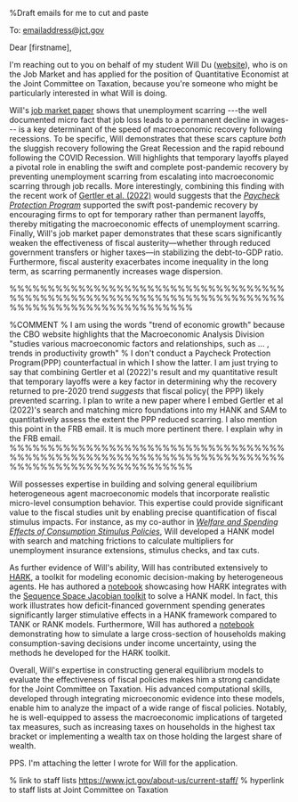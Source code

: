 %Draft emails for me to cut and paste

To: emailaddress@jct.gov

Dear [firstname],

I'm reaching out to you on behalf of my student Will Du ([website](https://www.william-du.com)),  who is on the Job Market and has applied for the position of Quantitative Economist at the Joint Committee on Taxation, because you're someone who might be particularly interested in what Will is doing.

Will's [job market paper](https://github.com/wdu9/JMP/blob/main/JMPDraft.pdf) shows that unemployment scarring ---the well documented micro fact that job loss leads to a permanent decline in wages--- is a key determinant of the speed of macroeconomic recovery following recessions. To be specific, Will demonstrates that these scars capture *both* the sluggish recovery following the Great Recession and the rapid rebound following the COVID Recession. Will highlights that temporary layoffs played a pivotal role in enabling the swift and complete post-pandemic recovery by preventing unemployment scarring from escalating into macroeconomic scarring through job recalls. More interestingly, combining this finding with the recent work of [Gertler et al. (2022)](https://www.nber.org/system/files/working_papers/w30134/w30134.pdf) would suggests that the [*Paycheck Protection Program*](https://www.sba.gov/funding-programs/loans/covid-19-relief-options/paycheck-protection-programz) supported the swift post-pandemic recovery by encouraging firms to opt for temporary rather than permanent layoffs, thereby mitigating the macroeconomic effects of unemployment scarring. Finally, Will's job market paper demonstrates that these scars significantly weaken the effectiveness of fiscal austerity—whether through reduced government transfers or higher taxes—in stabilizing the debt-to-GDP ratio. Furthermore, fiscal austerity exacerbates income inequality in the long term, as scarring permanently increases wage dispersion.




%%%%%%%%%%%%%%%%%%%%%%%%%%%%%%%%%%%%%%%%%%%%%%%%%%%%%%%%%%%%%%%%%%%%%%%%%%%%%%%%%%%%%%%%%%%%%%%%

%COMMENT
% I am using the words "trend of economic growth" because the CBO website highlights that the Macroeconomic Analysis Division "studies various macroeconomic factors and relationships, such as ... , trends in productivity growth" 
% I don't conduct a Paycheck Protection Program(PPP) counterfactual in which I show the latter. I am just trying to say that combining Gertler et al (2022)'s result and my quantitative result that temporary layoffs were a key factor in determining why the recovery returned to pre-2020 trend *suggests* that fiscal policy( the PPP) likely prevented scarring. I plan to write a new paper where I embed Gertler et al (2022)'s search and matching micro foundations into my HANK and SAM to quantitatively assess the extent the PPP reduced scarring. I also mention this point in the FRB email. It is much more pertinent there. I explain why in the FRB email.
%%%%%%%%%%%%%%%%%%%%%%%%%%%%%%%%%%%%%%%%%%%%%%%%%%%%%%%%%%%%%%%%%%%%%%%%%%%%%%%%%%%%%%%%%%%%%%%%


Will possesses expertise in building and solving general equilibrium heterogeneous agent macroeconomic models that incorporate realistic micro-level consumption behavior. This expertise could provide significant value to the fiscal studies unit by enabling precise quantification of fiscal stimulus impacts. For instance, as my co-author in [*Welfare and Spending Effects of Consumption Stimulus Policies*](https://github.com/llorracc/HAFiscal/blob/master/HAFiscal.pdf), Will developed a HANK model with search and matching frictions to calculate multipliers for unemployment insurance extensions, stimulus checks, and tax cuts.

As further evidence of Will's ability, Will has contributed extensively to [HARK](https://docs.econ-ark.org/Documentation/overview/introduction.html), a toolkit for modeling economic decision-making by heterogeneous agents. He has authored a [notebook](https://github.com/econ-ark/HARK/blob/master/examples/ConsNewKeynesianModel/SSJ_example.ipynb) showcasing how HARK integrates with the [Sequence Space Jacobian toolkit](https://github.com/shade-econ/sequence-jacobian) to solve a HANK model. In fact, this work illustrates how deficit-financed government spending generates significantly larger stimulative effects in a HANK framework compared to TANK or RANK models. Furthermore, Will has authored a [notebook](https://github.com/econ-ark/HARK/blob/master/examples/ConsNewKeynesianModel/Transition_Matrix_Example.ipynb) demonstrating how to simulate a large cross-section of households making consumption-saving decisions under income uncertainty, using the methods he developed for the HARK toolkit. 

Overall, Will's expertise in constructing general equilibrium models to evaluate the effectiveness of fiscal policies makes him a strong candidate for the Joint Committee on Taxation. His advanced computational skills, developed through integrating microeconomic evidence into these models, enable him to analyze the impact of a wide range of fiscal policies. Notably, he is well-equipped to assess the macroeconomic implications of targeted tax measures, such as increasing taxes on households in the highest tax bracket or implementing a wealth tax on those holding the largest share of wealth.











PPS. I'm attaching the letter I wrote for Will for the application.


% link to staff lists
https://www.jct.gov/about-us/current-staff/ % hyperlink to staff lists at Joint Committee on Taxation




